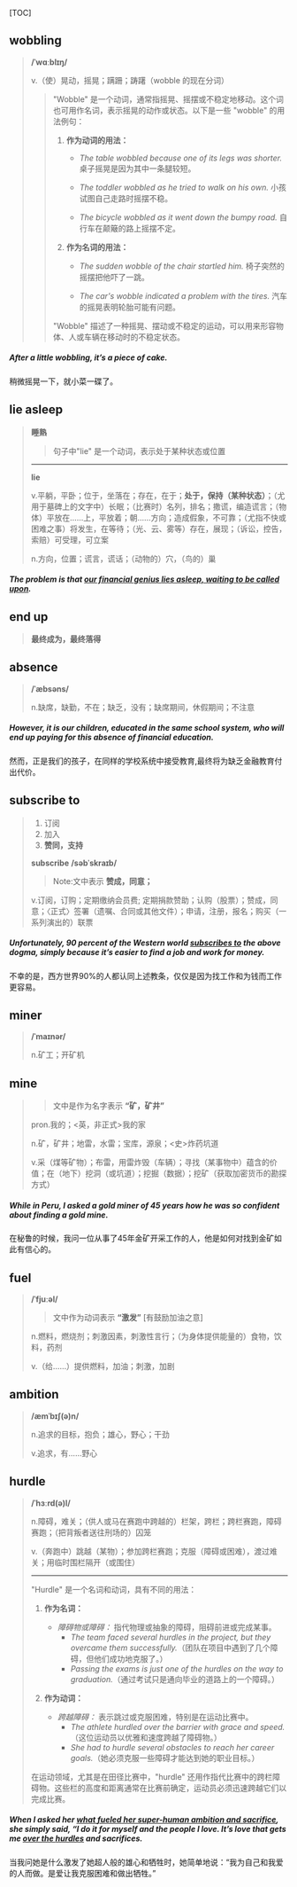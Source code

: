[TOC]

## wobbling

> **/ˈwɑːblɪŋ/**
>
> v.（使）晃动，摇晃；蹒跚；踌躇（wobble 的现在分词）
>
> > "Wobble" 是一个动词，通常指摇晃、摇摆或不稳定地移动。这个词也可用作名词，表示摇晃的动作或状态。以下是一些 "wobble" 的用法例句：
> >
> > 1. **作为动词的用法：**
> >    - *The table wobbled because one of its legs was shorter.*
> >      桌子摇晃是因为其中一条腿较短。
> >
> >    - *The toddler wobbled as he tried to walk on his own.*
> >      小孩试图自己走路时摇摆不稳。
> >
> >    - *The bicycle wobbled as it went down the bumpy road.*
> >      自行车在颠簸的路上摇摆不定。
> >
> > 2. **作为名词的用法：**
> >    - *The sudden wobble of the chair startled him.*
> >      椅子突然的摇摆把他吓了一跳。
> >
> >    - *The car's wobble indicated a problem with the tires.*
> >      汽车的摇晃表明轮胎可能有问题。
> >
> > "Wobble" 描述了一种摇晃、摆动或不稳定的运动，可以用来形容物体、人或车辆在移动时的不稳定状态。

##### After a little **wobbling**, it’s a piece of cake.

稍微摇晃一下，就小菜一碟了。

## lie asleep

> **睡熟**
>
> > 句子中"lie" 是一个动词，表示处于某种状态或位置
>
> ---
>
> **lie**
>
> v.平躺，平卧；位于，坐落在；存在，在于；**处于，保持（某种状态）**；（尤用于墓碑上的文字中）长眠；（比赛时）名列，排名；撒谎，编造谎言；（物体）平放在……上，平放着；朝……方向；造成假象，不可靠；（尤指不快或困难之事）将发生，在等待；（光、云、雾等）存在，展现；（诉讼，控告，索赔）可受理，可立案
>
> n.方向，位置；谎言，谎话；（动物的）穴，（鸟的）巢

##### The problem is that <u>our financial genius **lies** asleep, waiting to be called upon</u>.  

## end up

> **最终成为，最终落得**

## absence

> **/ˈæbsəns/**
>
> n.缺席，缺勤，不在；缺乏，没有；缺席期间，休假期间；不注意

##### However, it is our children, educated in the same school system, who will **end up** paying for this **absence** of financial education.

然而，正是我们的孩子，在同样的学校系统中接受教育,最终将为缺乏金融教育付出代价。

## subscribe to

> 1. 订阅
> 2. 加入
> 3. **赞同，支持**
>
> **subscribe**	**/səbˈskraɪb/**
>
> > Note:文中表示 **赞成，同意；**
>
> v.订阅，订购；定期缴纳会员费; 定期捐款赞助；认购（股票）；赞成，同意；〈正式〉签署（遗嘱、合同或其他文件）；申请，注册，报名；购买（一系列演出的）联票

##### Unfortunately, 90 percent of the Western world <u>**subscribes** to</u> the above dogma, simply because it’s easier to find a job and work for money.

不幸的是，西方世界90%的人都认同上述教条，仅仅是因为找工作和为钱而工作更容易。

## miner

> **/ˈmaɪnər/**
>
> n.矿工；开矿机

## mine

> > 文中是作为名字表示 **“矿，矿井”**
>
> pron.我的；<英，非正式>我的家
>
> n.矿，矿井；地雷，水雷；宝库，源泉；<史>炸药坑道
>
> v.采（煤等矿物）；布雷，用雷炸毁（车辆）；寻找（某事物中）蕴含的价值；在（地下）挖洞（或坑道）；挖掘（数据）；挖矿（获取加密货币的勘探方式）

##### While in Peru, I asked a gold **miner** of 45 years how he was so confident about finding a gold **mine**.

在秘鲁的时候，我问一位从事了45年金矿开采工作的人，他是如何对找到金矿如此有信心的。

## fuel

> **/ˈfjuːəl/**
>
> > 文中作为动词表示 **“激发”** [有鼓励加油之意]
>
> n.燃料，燃烧剂；刺激因素，刺激性言行；（为身体提供能量的）食物，饮料，药剂
>
> v.（给……）提供燃料，加油；刺激，加剧

## ambition

> **/æmˈbɪʃ(ə)n/**
>
> n.追求的目标，抱负；雄心，野心；干劲
>
> v.追求，有……野心

## hurdle

> **/ˈhɜːrd(ə)l/**
>
> n.障碍，难关；（供人或马在赛跑中跨越的）栏架，跨栏；跨栏赛跑，障碍赛跑；（把背叛者送往刑场的）囚笼
>
> v.（奔跑中）跳越（某物）；参加跨栏赛跑；克服（障碍或困难），渡过难关；用临时围栏隔开（或围住）
>
> ---
>
> "Hurdle" 是一个名词和动词，具有不同的用法：
>
> 1. **作为名词：**
>    - *障碍物或障碍：* 指代物理或抽象的障碍，阻碍前进或完成某事。
>      - *The team faced several hurdles in the project, but they overcame them successfully.*（团队在项目中遇到了几个障碍，但他们成功地克服了。）
>      - *Passing the exams is just one of the hurdles on the way to graduation.*（通过考试只是通向毕业的道路上的一个障碍。）
>
> 2. **作为动词：**
>    - *跨越障碍：* 表示跳过或克服困难，特别是在运动比赛中。
>      - *The athlete hurdled over the barrier with grace and speed.*（这位运动员以优雅和速度跨越了障碍物。）
>      - *She had to hurdle several obstacles to reach her career goals.*（她必须克服一些障碍才能达到她的职业目标。）
>
> 在运动领域，尤其是在田径比赛中，"hurdle" 还用作指代比赛中的跨栏障碍物。这些栏的高度和距离通常在比赛前确定，运动员必须迅速跨越它们以完成比赛。

##### When I asked her <u>what **fueled** her super-human **ambition** and sacrifice</u>, she simply said, “I do it for myself and the people I love. It’s love that gets me <u>over the **hurdles**</u> and sacrifices.

当我问她是什么激发了她超人般的雄心和牺牲时，她简单地说：“我为自己和我爱的人而做。是爱让我克服困难和做出牺牲。”